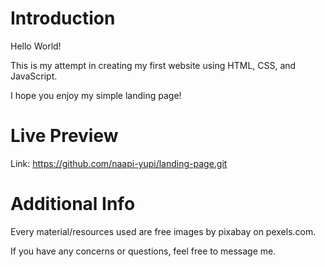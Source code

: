 # Introduction

Hello World!

This is my attempt in creating my first website using HTML, CSS, and JavaScript.

I hope you enjoy my simple landing page!

# Live Preview
Link: https://github.com/naapi-yupi/landing-page.git

# Additional Info

Every material/resources used are free images by pixabay on pexels.com. 

If you have any concerns or questions, feel free to message me. 